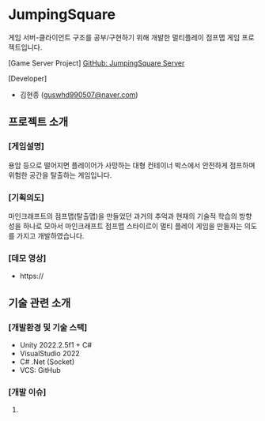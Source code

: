# JumpingSquare
게임 서버-클라이언트 구조를 공부/구현하기 위해 개발한 멀티플레이 점프맵 게임 프로젝트입니다.

[Game Server Project]
[GitHub: JumpingSquare Server](https://github.com/DecisionDisorder/JumpingSquare_MainServer "[GitHub: JumpingSquare Server]")  

[Developer]
- 김현종 (guswhd990507@naver.com)

## 프로젝트 소개
### [게임설명]
용암 등으로 떨어지면 플레이어가 사망하는 대형 컨테이너 박스에서 안전하게 점프하며 위험한 공간을 탈출하는 게임입니다.

### [기획의도]
마인크래프트의 점프맵(탈출맵)을 만들었던 과거의 추억과 현재의 기술적 학습의 방향성을 하나로 모아서 마인크래프트 점프맵 스타이르이 멀티 플레이 게임을 만들자는 의도를 가지고 개발하였습니다.

### [데모 영상]
- https://

## 기술 관련 소개
###  [개발환경 및 기술 스택]
- Unity 2022.2.5f1 + C#
- VisualStudio 2022
- C# .Net (Socket)
- VCS: GitHub

### [개발 이슈]
1. 
